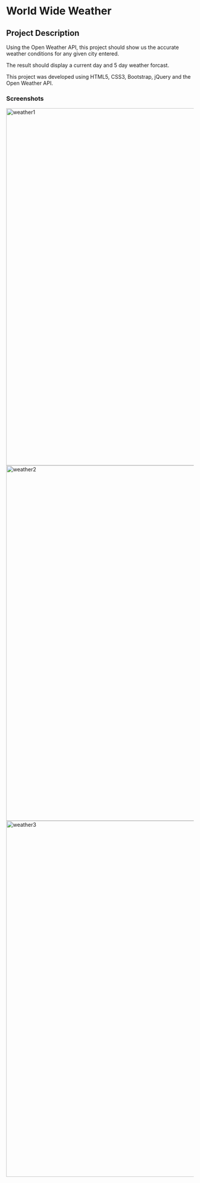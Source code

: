 # World Wide Weather

## Project Description

Using the Open Weather API, this project should show us the accurate weather conditions for any given city entered.

The result should display a current day and 5 day weather forcast.

This project was developed using HTML5, CSS3, Bootstrap, jQuery and the Open Weather API.

### Screenshots

<img width="958" alt="weather1" src="https://user-images.githubusercontent.com/64736572/149704905-6a228ad6-9e23-4060-9656-6a56a4788998.png">

<img width="953" alt="weather2" src="https://user-images.githubusercontent.com/64736572/149704932-38368d07-67fc-498e-8a9f-a8d40f45bcfc.png">

<img width="955" alt="weather3" src="https://user-images.githubusercontent.com/64736572/149704939-23b9a3b2-9e82-464e-a27a-c9bb07a0a1a9.png">




